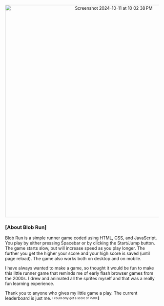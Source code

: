 <p align="center" width="100%">
  <img width="696" alt="Screenshot 2024-10-11 at 10 02 38 PM" src="https://github.com/user-attachments/assets/5608a568-709c-47aa-9682-5d6245014606">
</p>

### [About Blob Run]
Blob Run is a simple runner game coded using HTML, CSS, and JavaScript. You play by either pressing Spacebar or by clicking the Start/Jump button. The game starts slow, but will
increase speed as you play longer. The further you get the higher your score and your high score is saved (until page reload). The game also works both on desktop and on mobile.

I have always wanted to make a game, so thought it would be fun to make this little runner game that reminds me of early flash browser games from the 2000s. I drew and animated all 
the sprites myself and that was a really fun learning experience. 

Thank you to anyone who gives my little game a play. The current leaderboard is just me. <sup><sub> I could only get a score of 7500 😬 </sub></sup>
  
